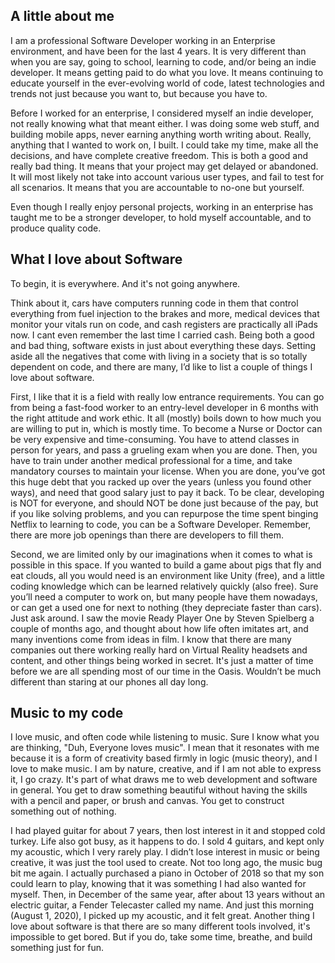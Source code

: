 ## A little about me

I am a professional Software Developer working in an Enterprise
environment, and have been for the last 4 years. It is very
different than when you are say, going to school, learning to code,
and/or being an indie developer. It means getting paid to do what you
love. It means continuing to educate yourself in the ever-evolving
world of code, latest technologies and trends not just because you
want to, but because you have to.

Before I worked for an enterprise, I considered myself an indie
developer, not really knowing what that meant either. I was doing some
web stuff, and building mobile apps, never earning anything worth
writing about. Really, anything that I wanted to work on, I built. I
could take my time, make all the decisions, and have complete creative
freedom. This is both a good and really bad thing. It means that your
project may get delayed or abandoned. It will most likely not take
into account various user types, and fail to test for all scenarios.
It means that you are accountable to no-one but yourself.

Even though I really enjoy personal projects, working in an enterprise
has taught me to be a stronger developer, to hold myself accountable,
and to produce quality code.

## What I love about Software

To begin, it is everywhere. And it's not going anywhere.

Think about it, cars have computers running code in them that control
everything from fuel injection to the brakes and more, medical devices
that monitor your vitals run on code, and cash registers are
practically all iPads now. I cant even remember the last time I
carried cash. Being both a good and bad thing, software exists in just
about everything these days. Setting aside all the negatives that come
with living in a society that is so totally dependent on code, and
there are many, I’d like to list a couple of things I love about
software.

First, I like that it is a field with really low entrance
requirements. You can go from being a fast-food worker to an
entry-level developer in 6 months with the right attitude and work
ethic. It all (mostly) boils down to how much you are willing to put
in, which is mostly time. To become a Nurse or Doctor can be very
expensive and time-consuming. You have to attend classes in person for
years, and pass a grueling exam when you are done. Then, you have to
train under another medical professional for a time, and take
mandatory courses to maintain your license. When you are done, you’ve
got this huge debt that you racked up over the years (unless you found
other ways), and need that good salary just to pay it back. To be
clear, developing is NOT for everyone, and should NOT be done just
because of the pay, but if you like solving problems, and you can
repurpose the time spent binging Netflix to learning to code, you can
be a Software Developer. Remember, there are more job openings than
there are developers to fill them.

Second, we are limited only by our imaginations when it comes to what
is possible in this space. If you wanted to build a game about pigs
that fly and eat clouds, all you would need is an environment like
Unity (free), and a little coding knowledge which can be learned
relatively quickly (also free). Sure you’ll need a computer to work
on, but many people have them nowadays, or can get a used one for next
to nothing (they depreciate faster than cars). Just ask around. I saw
the movie Ready Player One by Steven Spielberg a couple of months ago,
and thought about how life often imitates art, and many inventions
come from ideas in film. I know that there are many companies out
there working really hard on Virtual Reality headsets and content, and
other things being worked in secret. It's just a matter of time before
we are all spending most of our time in the Oasis. Wouldn’t be much
different than staring at our phones all day long.

## Music to my code

I love music, and often code while listening to music. Sure I know
what you are thinking, "Duh, Everyone loves music". I mean that it
resonates with me because it is a form of creativity based firmly in
logic (music theory), and I love to make music. I am by nature,
creative, and if I am not able to express it, I go crazy. It's part of
what draws me to web development and software in general. You get to
draw something beautiful without having the skills with a pencil and
paper, or brush and canvas. You get to construct something out of
nothing.

I had played guitar for about 7 years, then lost interest in it and
stopped cold turkey. Life also got busy, as it happens to do. I sold 4
guitars, and kept only my acoustic, which I very rarely play. I didn’t
lose interest in music or being creative, it was just the tool used to
create. Not too long ago, the music bug bit me again. I actually
purchased a piano in October of 2018 so that my son could learn to
play, knowing that it was something I had also wanted for myself.
Then, in December of the same year, after about 13 years without an
electric guitar, a Fender Telecaster called my name. And just this
morning (August 1, 2020), I picked up my acoustic, and it felt great.
Another thing I love about software is that there are so many
different tools involved, it's impossible to get bored. But if you do,
take some time, breathe, and build something just for fun.
